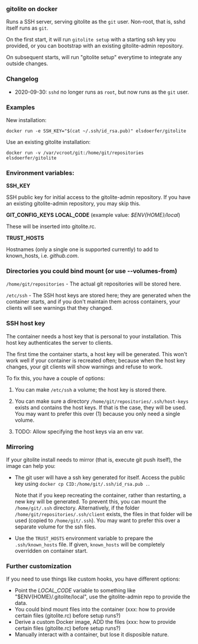 ### gitolite on docker

Runs a SSH server, serving gitolite as the `git` user. Non-root, that is, sshd
itself runs as `git`.

On the first start, it will run `gitolite setup` with a starting ssh key
you provided, or you can bootstrap with an existing gitolite-admin repository.

On subsequent starts, will run "gitolite setup" everytime to integrate any
outside changes.


### Changelog

- 2020-09-30: `sshd` no longer runs as `root`, but now runs as the `git` user.


### Examples

New installation:

    docker run -e SSH_KEY="$(cat ~/.ssh/id_rsa.pub)" elsdoerfer/gitolite

Use an existing gitolite installation:

    docker run -v /var/vcroot/git:/home/git/repositories elsdoerfer/gitolite


### Environment variables:

**SSH_KEY**

SSH public key for initial access to the gitolite-admin repository. If you
have an existing gitolite-admin repository, you may skip this.

**GIT_CONFIG_KEYS**
**LOCAL_CODE** (example value: *$ENV{HOME}/local*)

These will be inserted into gitolite.rc.

**TRUST_HOSTS**

Hostnames (only a single one is supported currently) to add to known_hosts, i.e. *github.com*.


### Directories you could bind mount (or use --volumes-from)

`/home/git/repositories` - The actual git repositories will be stored here.

`/etc/ssh` - The SSH host keys are stored here; they are generated when the container starts,
  and if you don't maintain them across containers, your clients will see warnings
  that they changed.


### SSH host key

The container needs a host key that is personal to your installation. This
host key authenticates the server to clients.

The first time the container starts, a host key will be generated. This won't
work well if your container is recreated often; because when the host key
changes, your git clients will show warnings and refuse to work.

To fix this, you have a couple of options:

1) You can make `/etc/ssh` a volume; the host key is stored there.

2) You can make sure a directory `/home/git/repositories/.ssh/host-keys`
   exists and contains the host keys. If that is the case, they will be used.
   You may want to prefer this over (1) because you only need a single volume.

3) TODO: Allow specifying the host keys via an env var.


### Mirroring

If your gitolite install needs to mirror (that is, execute git push itself), the
image can help you:

* The git user will have a ssh key generated for itself. Access the public key
  using `docker cp CID:/home/git/.ssh/id_rsa.pub .`.

  Note that if you keep recreating the container, rather than restarting, a new
  key will be generated. To prevent this, you can mount the  `/home/git/.ssh`
  directory. Alternatively, if the folder `/home/git/repositories/.ssh/client`
  exists, the files in that folder will be used (copied to `/home/git/.ssh`).
  You may want to prefer this over a separate volume for the ssh files.

* Use the `TRUST_HOSTS` environment variable to prepare the
  `.ssh/known_hosts` file. If given, `known_hosts` will be completely overridden
  on container start.


### Further customization

If you need to use things like custom hooks, you have different options:

* Point the *LOCAL_CODE* variable to something like "$ENV{HOME}/.gitolite/local", use the gitolite-admin repo to provide the data.
* You could bind mount files into the container (xxx: how to provide certain files (gitolite.rc) before setup runs?)
* Derive a custom Docker image, ADD the files (xxx: how to provide certain files (gitolite.rc) before setup runs?)
* Manually interact with a container, but lose it disposible nature.
